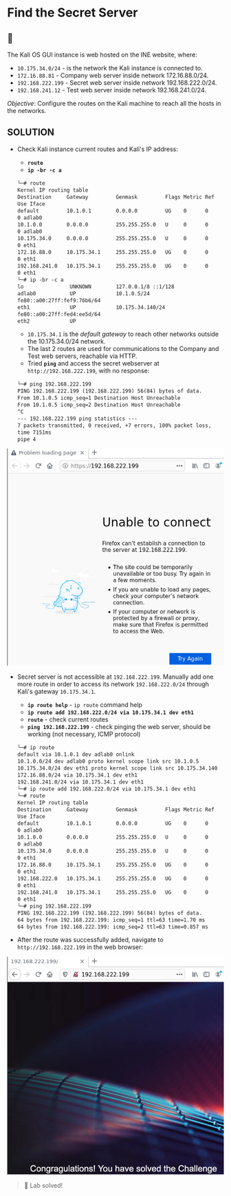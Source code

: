 # Find the Secret Server

## 🔬

The Kali OS GUI instance is web hosted on the INE website, where:

* `10.175.34.0/24` - is the network the Kali instance is connected to.
* `172.16.88.81` - Company web server inside network 172.16.88.0/24.
* `192.168.222.199` - Secret web server inside network 192.168.222.0/24.
* `192.168.241.12` - Test web server inside network 192.168.241.0/24.

_Objective_: Configure the routes on the Kali machine to reach all the hosts in the networks.

## SOLUTION

*   Check Kali instance current routes and Kali's IP address:

    * **`route`**
    * **`ip -br -c a`**

    ```shell
    └─# route
    Kernel IP routing table
    Destination     Gateway         Genmask         Flags Metric Ref    Use Iface
    default         10.1.0.1        0.0.0.0         UG    0      0        0 adlab0
    10.1.0.0        0.0.0.0         255.255.255.0   U     0      0        0 adlab0
    10.175.34.0     0.0.0.0         255.255.255.0   U     0      0        0 eth1
    172.16.88.0     10.175.34.1     255.255.255.0   UG    0      0        0 eth1
    192.168.241.0   10.175.34.1     255.255.255.0   UG    0      0        0 eth1
    └─# ip -br -c a
    lo               UNKNOWN        127.0.0.1/8 ::1/128 
    adlab0           UP             10.1.0.5/24 fe80::a00:27ff:fef9:76b6/64 
    eth1             UP             10.175.34.140/24 fe80::a00:27ff:fed4:ee5d/64 
    eth2             UP 
    ```

    * `10.175.34.1` is the _default gateway_ to reach other networks outside the 10.175.34.0/24 network.
    * The last 2 routes are used for communications to the Company and Test web servers, reachable via HTTP.
    * Tried **`ping`** and access the secret webserver at `http://192.168.222.199`, with no response:

    ```shell
    └─# ping 192.168.222.199
    PING 192.168.222.199 (192.168.222.199) 56(84) bytes of data.
    From 10.1.0.5 icmp_seq=1 Destination Host Unreachable
    From 10.1.0.5 icmp_seq=2 Destination Host Unreachable
    ^C
    --- 192.168.222.199 ping statistics ---
    7 packets transmitted, 0 received, +7 errors, 100% packet loss, time 7151ms
    pipe 4
    ```

![](<../../penetration-testing-prerequisites/.gitbook/assets/image-20220224111826243 (1).png>)

*   Secret server is not accessible at `192.168.222.199`. Manually add one more route in order to access its network `192.168.222.0/24` through Kali's gateway `10.175.34.1`.

    * **`ip route help`** - `ip route` command help
    * **`ip route add 192.168.222.0/24 via 10.175.34.1 dev eth1`**
    * **`route`** - check current routes
    * **`ping 192.168.222.199`** - check pinging the web server, should be working (not necessary, ICMP protocol)

    ```shell
    └─# ip route
    default via 10.1.0.1 dev adlab0 onlink 
    10.1.0.0/24 dev adlab0 proto kernel scope link src 10.1.0.5 
    10.175.34.0/24 dev eth1 proto kernel scope link src 10.175.34.140 
    172.16.88.0/24 via 10.175.34.1 dev eth1 
    192.168.241.0/24 via 10.175.34.1 dev eth1 
    └─# ip route add 192.168.222.0/24 via 10.175.34.1 dev eth1
    └─# route           
    Kernel IP routing table
    Destination     Gateway         Genmask         Flags Metric Ref    Use Iface
    default         10.1.0.1        0.0.0.0         UG    0      0        0 adlab0
    10.1.0.0        0.0.0.0         255.255.255.0   U     0      0        0 adlab0
    10.175.34.0     0.0.0.0         255.255.255.0   U     0      0        0 eth1
    172.16.88.0     10.175.34.1     255.255.255.0   UG    0      0        0 eth1
    192.168.222.0   10.175.34.1     255.255.255.0   UG    0      0        0 eth1
    192.168.241.0   10.175.34.1     255.255.255.0   UG    0      0        0 eth1
    └─# ping 192.168.222.199                                  
    PING 192.168.222.199 (192.168.222.199) 56(84) bytes of data.
    64 bytes from 192.168.222.199: icmp_seq=1 ttl=63 time=1.70 ms
    64 bytes from 192.168.222.199: icmp_seq=2 ttl=63 time=0.857 ms
    ```
* After the route was successfully added, navigate to `http://192.168.222.199` in the web browser:

![](<../../penetration-testing-prerequisites/.gitbook/assets/image-20220224113119068 (1).png>)

> 📍 Lab solved!
